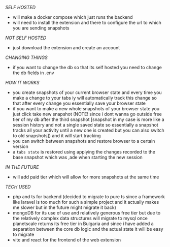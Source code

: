 _SELF HOSTED_

- will make a docker compose which just runs the backend
- will need to install the extension and there to configure the url to which you are sending snapshots

_NOT SELF HOSTED_

- just download the extension and create an account

_CHANGING THINGS_

- if you want to change the db so that its self hosted you need to change the db fields in .env

_HOW IT WORKS_

- you create snapshots of your current browser state and every time you make a change to your tabs iy will automatically track this change so that after every change you essentially save your browser state
- if you want to make a new whole snapshots of your browser state you just click take new snapshot (NOTE! since i dont wanna go outside free tier of my db after the third snapshot [snapshot in my case is more like a session history and not a single saved state so essentially a snapshot tracks all your activity until a new one is created but you can also switch to old snapshots]) and it will start tracking
- you can switch between snapshots and restore browser to a certain version
- a `tabs state` is restored using applying the changes recorded to the base snapshot which was ,ade when starting the new session

_IN THE FUTURE_

- will add paid tier which will allow for more snapshots at the same time

_TECH USED_

- php and ts for backend (decided to migrate to pure ts since a framework like laravel is too much for such a simple project and it actually makes me slower but in the future might migrate it back)
- mongoDB for its use of use and relatively generous free tier but due to the relatively complex data structures will migrate to mysql once planetscale returns its free tier in Bulgaria and since i have added a separation between the core db logic and the actual state it will be easy to migrate
- vite and react for the frontend of the web extension
